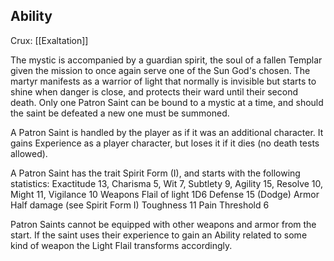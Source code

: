 ## Ability
Crux: [[Exaltation]]

The mystic is accompanied by a guardian spirit, the soul of a fallen Templar given the mission to once again serve one of the Sun God's chosen. The martyr manifests as a warrior of light that normally is invisible but starts to shine when danger is close, and protects their ward until their second death. Only one Patron Saint can be bound to a mystic at a time, and should the saint be defeated a new one must be summoned.

A Patron Saint is handled by the player as if it was an additional character. It gains Experience as a player character, but loses it if it dies (no death tests allowed).

A Patron Saint has the trait Spirit Form (I), and starts with the following statistics: Exactitude 13, Charisma 5, Wit 7, Subtlety 9, Agility 15, Resolve 10, Might 11, Vigilance 10 Weapons Flail of light 1D6 Defense 15 (Dodge) Armor Half damage (see Spirit Form I) Toughness 11 Pain Threshold 6

Patron Saints cannot be equipped with other weapons and armor from the start. If the saint uses their experience to gain an Ability related to some kind of weapon the Light Flail transforms accordingly.